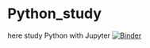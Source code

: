 # Python_study
here study Python with Jupyter
[![Binder](https://mybinder.org/badge_logo.svg)](https://mybinder.org/v2/git/https%3A%2F%2Fgithub.com%2Fnethare%2FPython_study.git/master)
